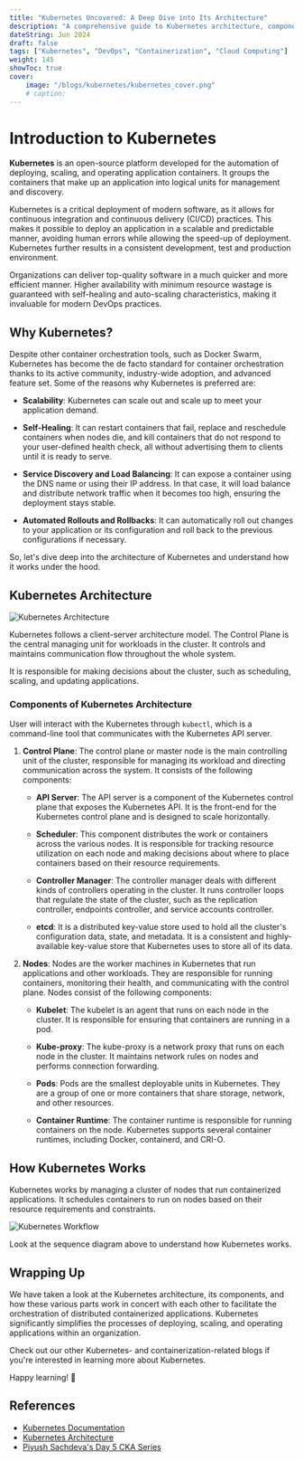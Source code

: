 ```yaml
---
title: "Kubernetes Uncovered: A Deep Dive into Its Architecture"
description: "A comprehensive guide to Kubernetes architecture, components, and how they work together. Learn how Kubernetes manages containerized applications and orchestrates them in a distributed environment."
dateString: Jun 2024
draft: false
tags: ["Kubernetes", "DevOps", "Containerization", "Cloud Computing"]
weight: 145
showToc: true
cover:
    image: "/blogs/kubernetes/kubernetes_cover.png"
    # caption: 
---
```


# Introduction to Kubernetes 

**Kubernetes** is an open-source platform developed for the automation of deploying, scaling, and operating application containers. It groups the containers that make up an application into logical units for management and discovery.

Kubernetes is a critical deployment of modern software, as it allows for continuous integration and continuous delivery (CI/CD) practices. This makes it possible to deploy an application in a scalable and predictable manner, avoiding human errors while allowing the speed-up of deployment. Kubernetes further results in a consistent development, test and production environment. 

Organizations can deliver top-quality software in a much quicker and more efficient manner. Higher availability with minimum resource wastage is guaranteed with self-healing and auto-scaling characteristics, making it invaluable for modern DevOps practices.

## Why Kubernetes?

Despite other container orchestration tools, such as Docker Swarm, Kubernetes has become the de facto standard for container orchestration thanks to its active community, industry-wide adoption, and advanced feature set. Some of the reasons why Kubernetes is preferred are:

- **Scalability**: Kubernetes can scale out and scale up to meet your application demand.

- **Self-Healing**: It can restart containers that fail, replace and reschedule containers when nodes die, and kill containers that do not respond to your user-defined health check, all without advertising them to clients until it is ready to serve.

- **Service Discovery and Load Balancing**: It can expose a container using the DNS name or using their IP address. In that case, it will load balance and distribute network traffic when it becomes too high, ensuring the deployment stays stable.

- **Automated Rollouts and Rollbacks**: It can automatically roll out changes to your application or its configuration and roll back to the previous configurations if necessary.

So, let's dive deep into the architecture of Kubernetes and understand how it works under the hood.

## Kubernetes Architecture

![Kubernetes Architecture](/blogs/kubernetes/kubernetes_architecture.png)

Kubernetes follows a client-server architecture model. The Control Plane is the central managing unit for workloads in the cluster. It controls and maintains communication flow throughout the whole system.

It is responsible for making decisions about the cluster, such as scheduling, scaling, and updating applications.

### Components of Kubernetes Architecture

User will interact with the Kubernetes through `kubectl`, which is a command-line tool that communicates with the Kubernetes API server. 

1. **Control Plane**: The control plane or master node is the main controlling unit of the cluster, responsible for managing its workload and directing communication across the system. It consists of the following components:

    - **API Server**: The API server is a component of the Kubernetes control plane that exposes the Kubernetes API. It is the front-end for the Kubernetes control plane and is designed to scale horizontally.

    - **Scheduler**: This component distributes the work or containers across the various nodes. It is responsible for tracking resource utilization on each node and making decisions about where to place containers based on their resource requirements.

    - **Controller Manager**: The controller manager deals with different kinds of controllers operating in the cluster. It runs controller loops that regulate the state of the cluster, such as the replication controller, endpoints controller, and service accounts controller.

    - **etcd**: It is a distributed key-value store used to hold all the cluster's configuration data, state, and metadata. It is a consistent and highly-available key-value store that Kubernetes uses to store all of its data.

2. **Nodes**: Nodes are the worker machines in Kubernetes that run applications and other workloads. They are responsible for running containers, monitoring their health, and communicating with the control plane. Nodes consist of the following components:
    
    - **Kubelet**: The kubelet is an agent that runs on each node in the cluster. It is responsible for ensuring that containers are running in a pod.

    - **Kube-proxy**: The kube-proxy is a network proxy that runs on each node in the cluster. It maintains network rules on nodes and performs connection forwarding.

    - **Pods**: Pods are the smallest deployable units in Kubernetes. They are a group of one or more containers that share storage, network, and other resources.
    
    - **Container Runtime**: The container runtime is responsible for running containers on the node. Kubernetes supports several container runtimes, including Docker, containerd, and CRI-O.

## How Kubernetes Works

Kubernetes works by managing a cluster of nodes that run containerized applications. It schedules containers to run on nodes based on their resource requirements and constraints.

![Kubernetes Workflow](/blogs/kubernetes/kubernetes_sequence_diagram.png)

Look at the sequence diagram above to understand how Kubernetes works.

## Wrapping Up

We have taken a look at the Kubernetes architecture, its components, and how these various parts work in concert with each other to facilitate the orchestration of distributed containerized applications. Kubernetes significantly simplifies the processes of deploying, scaling, and operating applications within an organization.

Check out our other Kubernetes- and containerization-related blogs if you're interested in learning more about Kubernetes.


Happy learning! 🚀

## References

- [Kubernetes Documentation](https://kubernetes.io/docs/home/)
- [Kubernetes Architecture](https://kubernetes.io/docs/concepts/overview/components/)
- [Piyush Sachdeva's Day 5 CKA Series](https://youtu.be/SGGkUCctL4I?si=nA0GbyBLnMiLapYV)
